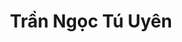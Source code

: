 ---
layout: album_gallery
resource: instagram
title: "Trần Ngọc Tú Uyên"
description: "Instagram albums of Trần Ngọc Tú Uyên</br>. Username: uyntu.tr"
active: gallery
images:
- image_path: /uyntu.tr/-1/20230724_191228_363366586_17906716943801078_7967413010164927499_n.jpg
  gallery-folder: /gallery/uyntu.tr/-1/
  gallery-name: -1
  gallery-date: April 2025
- image_path: /uyntu.tr/0/20230731_192232_362273470_17907789644801078_3262095832179643319_n.jpg
  gallery-folder: /gallery/uyntu.tr/0/
  gallery-name: 0
  gallery-date: April 2025
- image_path: /uyntu.tr/1/20241027_184940_464896584_17970567923801078_6534691320174618194_n.jpg
  gallery-folder: /gallery/uyntu.tr/1/
  gallery-name: 1
  gallery-date: April 2025
- image_path: /uyntu.tr/9/20240211_195442_469093466_17975409743801078_3059518184054614290_n.jpg
  gallery-folder: /gallery/uyntu.tr/9/
  gallery-name: 9
  gallery-date: April 2025
---